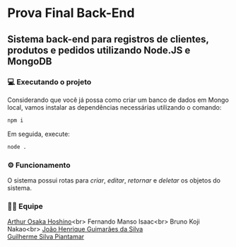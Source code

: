 # Prova Final Back-End

## Sistema back-end para registros de clientes, produtos e pedidos utilizando Node.JS e MongoDB

### 💻 Executando o projeto
Considerando que você já possa como criar um banco de dados em Mongo local, vamos instalar as dependências necessárias utilizando o comando:<br>
```bash
npm i
```

Em seguida, execute:<br>
```bash
node .
```

### ⚙️ Funcionamento

O sistema possui rotas para *criar*, *editar*, *retornar* e *deletar* os objetos do sistema.

### 🧑‍💻 Equipe
[Arthur Osaka Hoshino]('https://linkedin.com/in/arthurhoshino')<br>
Fernando Manso Isaac<br>
Bruno Koji Nakao<br>
[João Henrique Guimarães da Silva]()<br>
[Guilherme Silva Piantamar]()<br>
